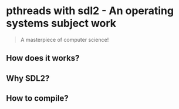 # pthreads with sdl2 - An operating systems subject work
> A masterpiece of computer science!

## How does it works?


## Why SDL2?


## How to compile?
